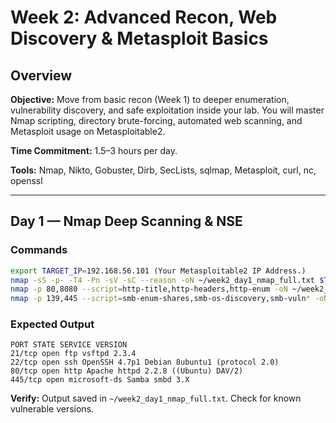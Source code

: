 # Week 2: Advanced Recon, Web Discovery & Metasploit Basics


## Overview
**Objective:** Move from basic recon (Week 1) to deeper enumeration, vulnerability discovery, and safe exploitation inside your lab. You will master Nmap scripting, directory brute-forcing, automated web scanning, and Metasploit usage on Metasploitable2.


**Time Commitment:** 1.5–3 hours per day.


**Tools:** Nmap, Nikto, Gobuster, Dirb, SecLists, sqlmap, Metasploit, curl, nc, openssl


---


## Day 1 — Nmap Deep Scanning & NSE


### Commands
```bash
export TARGET_IP=192.168.56.101 (Your Metasploitable2 IP Address.)
nmap -sS -p- -T4 -Pn -sV -sC --reason -oN ~/week2_day1_nmap_full.txt $TARGET_IP
nmap -p 80,8080 --script=http-title,http-headers,http-enum -oN ~/week2_day1_http_nse.txt $TARGET_IP
nmap -p 139,445 --script=smb-enum-shares,smb-os-discovery,smb-vuln* -oN ~/week2_day1_smb_nse.txt $TARGET_IP
```


### Expected Output
```
PORT STATE SERVICE VERSION
21/tcp open ftp vsftpd 2.3.4
22/tcp open ssh OpenSSH 4.7p1 Debian 8ubuntu1 (protocol 2.0)
80/tcp open http Apache httpd 2.2.8 ((Ubuntu) DAV/2)
445/tcp open microsoft-ds Samba smbd 3.X
```


**Verify:** Output saved in `~/week2_day1_nmap_full.txt`. Check for known vulnerable versions.
